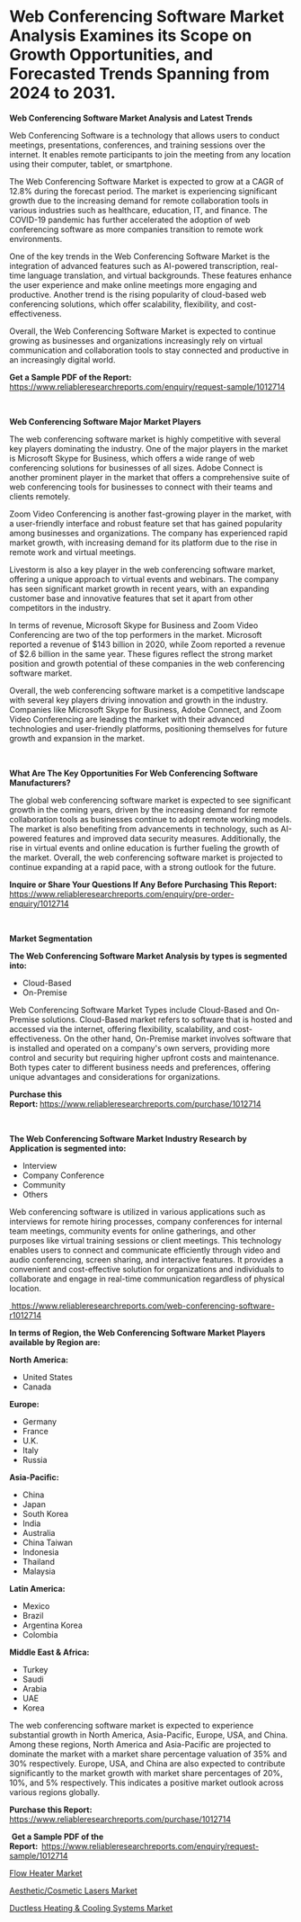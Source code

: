 <p><h1>Web Conferencing Software Market Analysis Examines its Scope on Growth Opportunities, and Forecasted Trends Spanning from 2024 to 2031.</h1></p><p><strong>Web Conferencing Software Market Analysis and Latest Trends</strong></p>
<p><p>Web Conferencing Software is a technology that allows users to conduct meetings, presentations, conferences, and training sessions over the internet. It enables remote participants to join the meeting from any location using their computer, tablet, or smartphone.</p><p>The Web Conferencing Software Market is expected to grow at a CAGR of 12.8% during the forecast period. The market is experiencing significant growth due to the increasing demand for remote collaboration tools in various industries such as healthcare, education, IT, and finance. The COVID-19 pandemic has further accelerated the adoption of web conferencing software as more companies transition to remote work environments.</p><p>One of the key trends in the Web Conferencing Software Market is the integration of advanced features such as AI-powered transcription, real-time language translation, and virtual backgrounds. These features enhance the user experience and make online meetings more engaging and productive. Another trend is the rising popularity of cloud-based web conferencing solutions, which offer scalability, flexibility, and cost-effectiveness.</p><p>Overall, the Web Conferencing Software Market is expected to continue growing as businesses and organizations increasingly rely on virtual communication and collaboration tools to stay connected and productive in an increasingly digital world.</p></p>
<p><strong>Get a Sample PDF of the Report:&nbsp;</strong> <a href="https://www.reliableresearchreports.com/enquiry/request-sample/1012714">https://www.reliableresearchreports.com/enquiry/request-sample/1012714</a></p>
<p>&nbsp;</p>
<p><strong>Web Conferencing Software Major Market Players</strong></p>
<p><p>The web conferencing software market is highly competitive with several key players dominating the industry. One of the major players in the market is Microsoft Skype for Business, which offers a wide range of web conferencing solutions for businesses of all sizes. Adobe Connect is another prominent player in the market that offers a comprehensive suite of web conferencing tools for businesses to connect with their teams and clients remotely.</p><p>Zoom Video Conferencing is another fast-growing player in the market, with a user-friendly interface and robust feature set that has gained popularity among businesses and organizations. The company has experienced rapid market growth, with increasing demand for its platform due to the rise in remote work and virtual meetings.</p><p>Livestorm is also a key player in the web conferencing software market, offering a unique approach to virtual events and webinars. The company has seen significant market growth in recent years, with an expanding customer base and innovative features that set it apart from other competitors in the industry.</p><p>In terms of revenue, Microsoft Skype for Business and Zoom Video Conferencing are two of the top performers in the market. Microsoft reported a revenue of $143 billion in 2020, while Zoom reported a revenue of $2.6 billion in the same year. These figures reflect the strong market position and growth potential of these companies in the web conferencing software market.</p><p>Overall, the web conferencing software market is a competitive landscape with several key players driving innovation and growth in the industry. Companies like Microsoft Skype for Business, Adobe Connect, and Zoom Video Conferencing are leading the market with their advanced technologies and user-friendly platforms, positioning themselves for future growth and expansion in the market.</p></p>
<p>&nbsp;</p>
<p><strong>What Are The Key Opportunities For Web Conferencing Software Manufacturers?</strong></p>
<p><p>The global web conferencing software market is expected to see significant growth in the coming years, driven by the increasing demand for remote collaboration tools as businesses continue to adopt remote working models. The market is also benefiting from advancements in technology, such as AI-powered features and improved data security measures. Additionally, the rise in virtual events and online education is further fueling the growth of the market. Overall, the web conferencing software market is projected to continue expanding at a rapid pace, with a strong outlook for the future.</p></p>
<p><strong>Inquire or Share Your Questions If Any Before Purchasing This Report:</strong> <a href="https://www.reliableresearchreports.com/enquiry/pre-order-enquiry/1012714">https://www.reliableresearchreports.com/enquiry/pre-order-enquiry/1012714</a></p>
<p>&nbsp;</p>
<p><strong>Market Segmentation</strong></p>
<p><strong>The Web Conferencing Software Market Analysis by types is segmented into:</strong></p>
<p><ul><li>Cloud-Based</li><li>On-Premise</li></ul></p>
<p><p>Web Conferencing Software Market Types include Cloud-Based and On-Premise solutions. Cloud-Based market refers to software that is hosted and accessed via the internet, offering flexibility, scalability, and cost-effectiveness. On the other hand, On-Premise market involves software that is installed and operated on a company's own servers, providing more control and security but requiring higher upfront costs and maintenance. Both types cater to different business needs and preferences, offering unique advantages and considerations for organizations.</p></p>
<p><strong>Purchase this Report:&nbsp;</strong><a href="https://www.reliableresearchreports.com/purchase/1012714">https://www.reliableresearchreports.com/purchase/1012714</a></p>
<p>&nbsp;</p>
<p><strong>The Web Conferencing Software Market Industry Research by Application is segmented into:</strong></p>
<p><ul><li>Interview</li><li>Company Conference</li><li>Community</li><li>Others</li></ul></p>
<p><p>Web conferencing software is utilized in various applications such as interviews for remote hiring processes, company conferences for internal team meetings, community events for online gatherings, and other purposes like virtual training sessions or client meetings. This technology enables users to connect and communicate efficiently through video and audio conferencing, screen sharing, and interactive features. It provides a convenient and cost-effective solution for organizations and individuals to collaborate and engage in real-time communication regardless of physical location.</p></p>
<p><a href="https://www.reliableresearchreports.com/web-conferencing-software-r1012714">&nbsp;https://www.reliableresearchreports.com/web-conferencing-software-r1012714</a></p>
<p><strong>In terms of Region, the Web Conferencing Software Market Players available by Region are:</strong></p>
<p>
    <p> <strong> North America: </strong>
        <ul>
            <li>United States</li>
            <li>Canada</li>
        </ul>
        </p> 
    <p> <strong> Europe: </strong>
        <ul>
            <li>Germany</li>
            <li>France</li>
            <li>U.K.</li>
            <li>Italy</li>
            <li>Russia</li>
        </ul>
        </p> 
    <p> <strong> Asia-Pacific: </strong>
        <ul>
            <li>China</li>
            <li>Japan</li>
            <li>South Korea</li>
            <li>India</li>
            <li>Australia</li>
            <li>China Taiwan</li>
            <li>Indonesia</li>
            <li>Thailand</li>
            <li>Malaysia</li>
        </ul>
        </p> 
    <p> <strong> Latin America: </strong>
        <ul>
            <li>Mexico</li>
            <li>Brazil</li>
            <li>Argentina Korea</li>
            <li>Colombia</li>
        </ul>
        </p> 
    <p> <strong> Middle East & Africa: </strong>
        <ul>
            <li>Turkey</li>
            <li>Saudi</li>
            <li>Arabia</li>
            <li>UAE</li>
            <li>Korea</li>
        </ul>
    </p>
    </p>
<p><p>The web conferencing software market is expected to experience substantial growth in North America, Asia-Pacific, Europe, USA, and China. Among these regions, North America and Asia-Pacific are projected to dominate the market with a market share percentage valuation of 35% and 30% respectively. Europe, USA, and China are also expected to contribute significantly to the market growth with market share percentages of 20%, 10%, and 5% respectively. This indicates a positive market outlook across various regions globally.</p></p>
<p><strong>Purchase this Report: </strong><a href="https://www.reliableresearchreports.com/purchase/1012714">https://www.reliableresearchreports.com/purchase/1012714</a></p>
<p>&nbsp;<strong>Get a Sample PDF of the Report:&nbsp;&nbsp;</strong><a href="https://www.reliableresearchreports.com/enquiry/request-sample/1012714">https://www.reliableresearchreports.com/enquiry/request-sample/1012714</a></p>
<p><strong></strong></p>
<p><p><a href="https://www.linkedin.com/pulse/flow-heater-market-share-evolution-growth-trends-2024-2031-t3stf">Flow Heater Market</a></p><p><a href="https://www.linkedin.com/pulse/aestheticcosmetic-lasers-market-insight-trends-growth-forecasted-uoijf">Aesthetic/Cosmetic Lasers Market</a></p><p><a href="https://www.linkedin.com/pulse/ductless-heating-amp-cooling-systems-market-analysis-its-pjt4f">Ductless Heating & Cooling Systems Market</a></p></p>